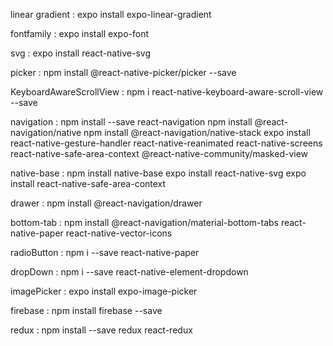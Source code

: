 linear gradient : expo install expo-linear-gradient

fontfamily : expo install expo-font

svg : expo install react-native-svg

picker : npm install @react-native-picker/picker --save

KeyboardAwareScrollView : npm i react-native-keyboard-aware-scroll-view --save

navigation : npm install --save react-navigation
             npm install @react-navigation/native
             npm install @react-navigation/native-stack
             expo install react-native-gesture-handler react-native-reanimated react-native-screens react-native-safe-area-context @react-native-community/masked-view

native-base : npm install native-base
              expo install react-native-svg
              expo install react-native-safe-area-context

drawer : npm install @react-navigation/drawer

bottom-tab : npm install @react-navigation/material-bottom-tabs react-native-paper react-native-vector-icons

radioButton : npm i --save react-native-paper

dropDown : npm i --save react-native-element-dropdown

imagePicker : expo install expo-image-picker

firebase : npm install firebase --save

redux : npm install --save redux react-redux 



